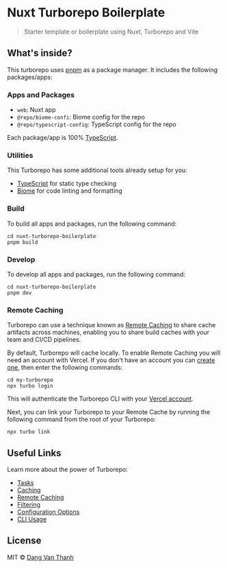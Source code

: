 # Nuxt Turborepo Boilerplate

> Starter template or boilerplate using Nuxt, Turborepo and Vite

## What's inside?

This turborepo uses [pnpm](https://pnpm.io/) as a package manager. It includes the following packages/apps:

### Apps and Packages

- `web`: Nuxt app
- `@repo/biome-confi`: Biome config for the repo
- `@repo/typescript-config`: TypeScript config for the repo

Each package/app is 100% [TypeScript](https://www.typescriptlang.org/).

### Utilities

This Turborepo has some additional tools already setup for you:

- [TypeScript](https://www.typescriptlang.org/) for static type checking
- [Biome](https://biomejs.dev/) for code linting and formatting

### Build

To build all apps and packages, run the following command:

```
cd nuxt-turborepo-boilerplate
pnpm build
```

### Develop

To develop all apps and packages, run the following command:

```
cd nuxt-turborepo-boilerplate
pnpm dev
```

### Remote Caching

Turborepo can use a technique known as [Remote Caching](https://turbo.build/repo/docs/core-concepts/remote-caching) to share cache artifacts across machines, enabling you to share build caches with your team and CI/CD pipelines.

By default, Turborepo will cache locally. To enable Remote Caching you will need an account with Vercel. If you don't have an account you can [create one](https://vercel.com/signup), then enter the following commands:

```
cd my-turborepo
npx turbo login
```

This will authenticate the Turborepo CLI with your [Vercel account](https://vercel.com/docs/concepts/personal-accounts/overview).

Next, you can link your Turborepo to your Remote Cache by running the following command from the root of your Turborepo:

```
npx turbo link
```

## Useful Links

Learn more about the power of Turborepo:

- [Tasks](https://turbo.build/repo/docs/core-concepts/monorepos/running-tasks)
- [Caching](https://turbo.build/repo/docs/core-concepts/caching)
- [Remote Caching](https://turbo.build/repo/docs/core-concepts/remote-caching)
- [Filtering](https://turbo.build/repo/docs/core-concepts/monorepos/filtering)
- [Configuration Options](https://turbo.build/repo/docs/reference/configuration)
- [CLI Usage](https://turbo.build/repo/docs/reference/command-line-reference)

## License

MIT © [Dang Van Thanh](https://dangthanh.org)